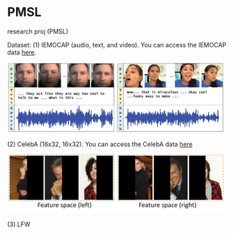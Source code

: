 # PMSL
research proj (PMSL)

Dataset:
(1) IEMOCAP (audio, text, and video). You can access the IEMOCAP data [here](https://sail.usc.edu/iemocap/).

<img src="figs/IEMOCAP.png" width="500">

(2) CelebA (16x32, 16x32). You can access the CelebA data [here](https://mmlab.ie.cuhk.edu.hk/projects/CelebA.html/)

<img src="figs/celeba.png" width="500">

(3) LFW
